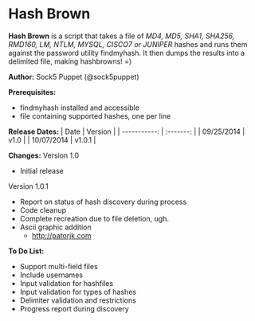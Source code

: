 Hash Brown
=========

**Hash Brown** is a script that takes a file of _MD4, MD5, SHA1, SHA256, RMD160, LM, NTLM, MYSQL, CISCO7 or JUNIPER_ hashes and runs them against the password utility findmyhash.  It then dumps the results into a delimited file, making hashbrowns! =)

**Author:** Sock5 Puppet (@sock5puppet)

**Prerequisites:**
+ findmyhash installed and accessible
+ file containing supported hashes, one per line

**Release Dates:**
| Date | Version |
| -----------: | :-------: |
| 09/25/2014 | v1.0 |
| 10/07/2014 | v1.0.1 |

**Changes:**
Version 1.0
* Initial release

Version 1.0.1
* Report on status of hash discovery during process
* Code cleanup
* Complete recreation due to file deletion, ugh.
* Ascii graphic addition
  - http://patorjk.com

**To Do List:**
* Support multi-field files
* Include usernames
* Input validation for hashfiles
* Input validation for types of hashes
* Delimiter validation and restrictions
* Progress report during discovery

